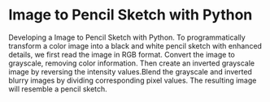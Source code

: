 # Image to Pencil Sketch with Python
Developing a Image to Pencil Sketch with Python.
To programmatically transform a color image into a black and white pencil sketch with enhanced details, we first read the image in RGB format. Convert the image to grayscale, removing color information. Then create an inverted grayscale image by reversing the intensity values.Blend the grayscale and inverted blurry images by dividing corresponding pixel values. The resulting image will resemble a pencil sketch.
